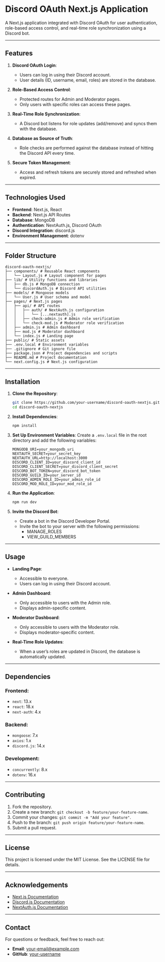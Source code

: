 
# Discord OAuth Next.js Application

A Next.js application integrated with Discord OAuth for user authentication, role-based access control, and real-time role synchronization using a Discord bot.

---

## **Features**

1. **Discord OAuth Login**:
   - Users can log in using their Discord account.
   - User details (ID, username, email, roles) are stored in the database.

2. **Role-Based Access Control**:
   - Protected routes for Admin and Moderator pages.
   - Only users with specific roles can access these pages.

3. **Real-Time Role Synchronization**:
   - A Discord bot listens for role updates (add/remove) and syncs them with the database.

4. **Database as Source of Truth**:
   - Role checks are performed against the database instead of hitting the Discord API every time.

5. **Secure Token Management**:
   - Access and refresh tokens are securely stored and refreshed when expired.

---

## **Technologies Used**

- **Frontend**: Next.js, React
- **Backend**: Next.js API Routes
- **Database**: MongoDB
- **Authentication**: NextAuth.js, Discord OAuth
- **Discord Integration**: discord.js
- **Environment Management**: dotenv

---

## **Folder Structure**
```
discord-oauth-nextjs/
├── components/ # Reusable React components
│   └── Layout.js # Layout component for pages
├── lib/ # Utility functions and libraries
│   ├── db.js # MongoDB connection
│   └── discordAuth.js # Discord API utilities
├── models/ # Mongoose models
│   └── User.js # User schema and model
├── pages/ # Next.js pages
│   ├── api/ # API routes
│   │   ├── auth/ # NextAuth.js configuration
│   │   │   └── [...nextauth].js
│   │   ├── check-admin.js # Admin role verification
│   │   └── check-mod.js # Moderator role verification
│   ├── admin.js # Admin dashboard
│   ├── mod.js # Moderator dashboard
│   └── index.js # Landing page
├── public/ # Static assets
├── .env.local # Environment variables
├── .gitignore # Git ignore file
├── package.json # Project dependencies and scripts
├── README.md # Project documentation
└── next.config.js # Next.js configuration
```

---

## **Installation**

1. **Clone the Repository**:
   ```bash
   git clone https://github.com/your-username/discord-oauth-nextjs.git
   cd discord-oauth-nextjs
   ```

2. **Install Dependencies**:
   ```bash
   npm install
   ```

3. **Set Up Environment Variables**:
   Create a `.env.local` file in the root directory and add the following variables:

   ```env
   MONGODB_URI=your_mongodb_uri
   NEXTAUTH_SECRET=your_secret_key
   NEXTAUTH_URL=http://localhost:3000
   DISCORD_CLIENT_ID=your_discord_client_id
   DISCORD_CLIENT_SECRET=your_discord_client_secret
   DISCORD_BOT_TOKEN=your_discord_bot_token
   DISCORD_GUILD_ID=your_server_id
   DISCORD_ADMIN_ROLE_ID=your_admin_role_id
   DISCORD_MOD_ROLE_ID=your_mod_role_id
   ```

4. **Run the Application**:
   ```bash
   npm run dev
   ```

5. **Invite the Discord Bot**:
   - Create a bot in the Discord Developer Portal.
   - Invite the bot to your server with the following permissions:
     - MANAGE_ROLES
     - VIEW_GUILD_MEMBERS

---

## **Usage**

- **Landing Page**:
  - Accessible to everyone.
  - Users can log in using their Discord account.

- **Admin Dashboard**:
  - Only accessible to users with the Admin role.
  - Displays admin-specific content.

- **Moderator Dashboard**:
  - Only accessible to users with the Moderator role.
  - Displays moderator-specific content.

- **Real-Time Role Updates**:
  - When a user’s roles are updated in Discord, the database is automatically updated.

---

## **Dependencies**

### **Frontend**:
- `next`: 13.x
- `react`: 18.x
- `next-auth`: 4.x

### **Backend**:
- `mongoose`: 7.x
- `axios`: 1.x
- `discord.js`: 14.x

### **Development**:
- `concurrently`: 8.x
- `dotenv`: 16.x

---

## **Contributing**

1. Fork the repository.
2. Create a new branch: `git checkout -b feature/your-feature-name`.
3. Commit your changes: `git commit -m "Add your feature"`.
4. Push to the branch: `git push origin feature/your-feature-name`.
5. Submit a pull request.

---

## **License**

This project is licensed under the MIT License. See the LICENSE file for details.

---

## **Acknowledgements**

- [Next.js Documentation](https://nextjs.org/docs)
- [Discord.js Documentation](https://discord.js.org/)
- [NextAuth.js Documentation](https://next-auth.js.org/)

---

## **Contact**

For questions or feedback, feel free to reach out:

- **Email**: your-email@example.com
- **GitHub**: [your-username](https://github.com/your-username)
